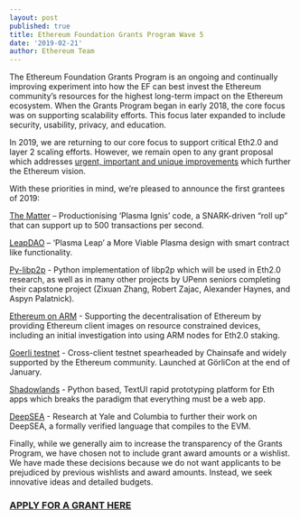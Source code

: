 ```yaml
---
layout: post
published: true
title: Ethereum Foundation Grants Program Wave 5
date: '2019-02-21'
author: Ethereum Team
---
```


The Ethereum Foundation Grants Program is an ongoing and continually improving experiment into how the EF can best invest the Ethereum community’s resources for the highest long-term impact on the Ethereum ecosystem.  When the Grants Program began in early 2018, the core focus was on supporting scalability efforts. This focus later expanded to include security, usability, privacy, and education.
 
In 2019, we are returning to our core focus to support critical Eth2.0 and layer 2 scaling efforts.  However, we remain open to any grant proposal which addresses [urgent, important and unique improvements](https://blog.ethereum.org/2018/10/24/how-the-ethereum-foundation-grants-program-makes-decisions/) which further the Ethereum vision.
 
With these priorities in mind, we’re pleased to announce the first grantees of 2019:
 
[The Matter](https://thematter.io/) – Productionising ‘Plasma Ignis’ code, a SNARK-driven “roll up” that can support up to 500 transactions per second.
 
[LeapDAO](https://leapdao.org/) – ‘Plasma Leap’ a More Viable Plasma design with smart contract like functionality.
 
[Py-libp2p](https://github.com/libp2p/py-libp2p) - Python implementation of libp2p which will be used in Eth2.0 research, as well as in many other projects by UPenn seniors completing their capstone project (Zixuan Zhang, Robert Zajac, Alexander Haynes, and Aspyn Palatnick).
 
[Ethereum on ARM](https://www.reddit.com/r/ethereum/comments/alnmxn/ethereum_on_arm_geth_and_parity_clients_update/) -  Supporting the decentralisation of Ethereum by providing Ethereum client images on resource constrained devices, including an initial investigation into using ARM nodes for Eth2.0 staking.

[Goerli testnet](https://github.com/goerli) - Cross-client testnet spearheaded by Chainsafe and widely supported by the Ethereum community.  Launched at GörliCon at the end of January. 

[Shadowlands](https://github.com/kayagoban/shadowlands) - Python based, TextUI rapid prototyping platform for Eth apps which breaks the paradigm that everything must be a web app.
 
[DeepSEA](https://certik.org/deepsea_blockchain.html) -  Research at Yale and Columbia to further their work on DeepSEA, a formally verified language that compiles to the EVM.
 
Finally, while we generally aim to increase the transparency of the Grants Program, we have chosen not to include grant award amounts or a wishlist. We have made these decisions because we do not want applicants to be prejudiced by previous wishlists and award amounts. Instead, we seek innovative ideas and detailed budgets.

### [APPLY FOR A GRANT HERE](https://airtable.com/shrAeswLt0BxGvGu7)

